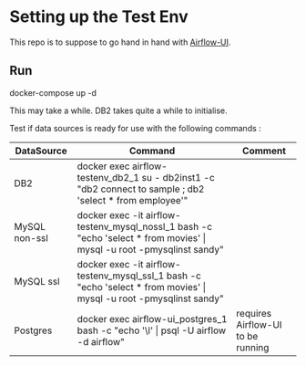 

#  Setting up the Test Env

This repo is to suppose to go hand in hand with [Airflow-UI](https://github.com/chquek/Airflow-UI).


## Run

docker-compose up -d

This may take a while.  DB2 takes quite a while to initialise. 

Test if data sources is ready for use with the following commands :

DataSource | Command | Comment
--- | --- | --- |
DB2 | docker exec airflow-testenv_db2_1 su - db2inst1 -c "db2 connect to sample ; db2 'select * from employee'" |
MySQL non-ssl | docker exec -it airflow-testenv_mysql_nossl_1 bash -c "echo 'select * from movies' \| mysql -u root -pmysqlinst sandy" |
MySQL ssl | docker exec -it airflow-testenv_mysql_ssl_1 bash -c "echo 'select * from movies' \| mysql -u root -pmysqlinst sandy" |
Postgres | docker exec airflow-ui_postgres_1 bash -c "echo '\l' \| psql -U airflow -d airflow" | requires Airflow-UI to be running 
